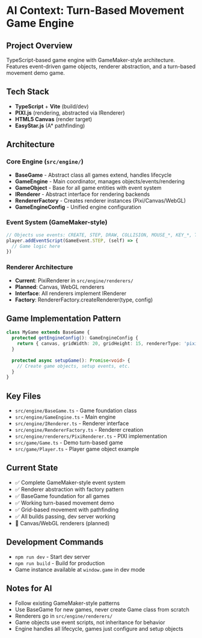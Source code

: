 # AI Context: Turn-Based Movement Game Engine

## Project Overview
TypeScript-based game engine with GameMaker-style architecture. Features event-driven game objects, renderer abstraction, and a turn-based movement demo game.

## Tech Stack
- **TypeScript** + **Vite** (build/dev)
- **PIXI.js** (rendering, abstracted via IRenderer)
- **HTML5 Canvas** (render target)
- **EasyStar.js** (A* pathfinding)

## Architecture

### Core Engine (`src/engine/`)
- **BaseGame** - Abstract class all games extend, handles lifecycle
- **GameEngine** - Main coordinator, manages objects/events/rendering
- **GameObject** - Base for all game entities with event system
- **IRenderer** - Abstract interface for rendering backends
- **RendererFactory** - Creates renderer instances (Pixi/Canvas/WebGL)
- **GameEngineConfig** - Unified engine configuration

### Event System (GameMaker-style)
```typescript
// Objects use events: CREATE, STEP, DRAW, COLLISION, MOUSE_*, KEY_*, TIMER
player.addEventScript(GameEvent.STEP, (self) => {
  // Game logic here
})
```

### Renderer Architecture
- **Current**: PixiRenderer in `src/engine/renderers/`
- **Planned**: Canvas, WebGL renderers
- **Interface**: All renderers implement IRenderer
- **Factory**: RendererFactory.createRenderer(type, config)

## Game Implementation Pattern
```typescript
class MyGame extends BaseGame {
  protected getEngineConfig(): GameEngineConfig {
    return { canvas, gridWidth: 20, gridHeight: 15, rendererType: 'pixi' }
  }
  
  protected async setupGame(): Promise<void> {
    // Create game objects, setup events, etc.
  }
}
```

## Key Files
- `src/engine/BaseGame.ts` - Game foundation class
- `src/engine/GameEngine.ts` - Main engine
- `src/engine/IRenderer.ts` - Renderer interface  
- `src/engine/RendererFactory.ts` - Renderer creation
- `src/engine/renderers/PixiRenderer.ts` - PIXI implementation
- `src/game/Game.ts` - Demo turn-based game
- `src/game/Player.ts` - Player game object example

## Current State
- ✅ Complete GameMaker-style event system
- ✅ Renderer abstraction with factory pattern  
- ✅ BaseGame foundation for all games
- ✅ Working turn-based movement demo
- ✅ Grid-based movement with pathfinding
- ✅ All builds passing, dev server working
- 🔄 Canvas/WebGL renderers (planned)

## Development Commands
- `npm run dev` - Start dev server
- `npm run build` - Build for production
- Game instance available at `window.game` in dev mode

## Notes for AI
- Follow existing GameMaker-style patterns
- Use BaseGame for new games, never create Game class from scratch
- Renderers go in `src/engine/renderers/`
- Game objects use event scripts, not inheritance for behavior
- Engine handles all lifecycle, games just configure and setup objects

